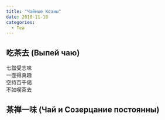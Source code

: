```yaml
---
title: "Чайные Коаны"
date: 2018-11-18
categories:
  - Tea
---
```


## 吃茶去 (Выпей чаю)

七盌受志味 <br>
一壺得真趣 <br>
空持百千偈 <br>
不如喫茶去 <br>

## 茶禅一味 (Чай и Созерцание постоянны)


